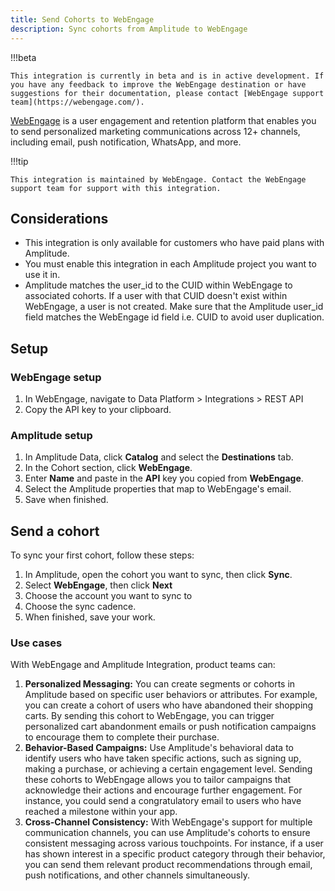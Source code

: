 ```yaml
---
title: Send Cohorts to WebEngage
description: Sync cohorts from Amplitude to WebEngage
---
```


!!!beta

    This integration is currently in beta and is in active development. If you have any feedback to improve the WebEngage destination or have suggestions for their documentation, please contact [WebEngage support team](https://webengage.com/). 

[WebEngage](https://webengage.com/) is a user engagement and retention platform that enables you to send personalized marketing communications across 12+ channels, including email, push notification, WhatsApp, and more.

!!!tip

    This integration is maintained by WebEngage. Contact the WebEngage support team for support with this integration.

## Considerations

- This integration is only available for customers who have paid plans with Amplitude.
- You must enable this integration in each Amplitude project you want to use it in.
- Amplitude matches the user_id to the CUID within WebEngage to associated cohorts. If a user with that CUID doesn't exist within WebEngage, a user is not created. Make sure that the Amplitude user_id field matches the WebEngage id field i.e. CUID to avoid user duplication.


## Setup

### WebEngage setup

1. In WebEngage, navigate to Data Platform > Integrations > REST API
2. Copy the API key to your clipboard.

### Amplitude setup

1. In Amplitude Data, click **Catalog** and select the **Destinations** tab.
2. In the Cohort section, click **WebEngage**.
3. Enter **Name** and paste in the **API** key you copied from **WebEngage**.
4. Select the Amplitude properties that map to WebEngage's email.
5. Save when finished.

## Send a cohort

To sync your first cohort, follow these steps:

1. In Amplitude, open the cohort you want to sync, then click **Sync**.
2. Select **WebEngage**, then click **Next**
3. Choose the account you want to sync to
4. Choose the sync cadence.
5. When finished, save your work.

### Use cases

With WebEngage and Amplitude Integration, product teams can:

1. **Personalized Messaging:** You can create segments or cohorts in Amplitude based on specific user behaviors or attributes. For example, you can create a cohort of users who have abandoned their shopping carts. By sending this cohort to WebEngage, you can trigger personalized cart abandonment emails or push notification campaigns to encourage them to complete their purchase.
2. **Behavior-Based Campaigns:** Use Amplitude's behavioral data to identify users who have taken specific actions, such as signing up, making a purchase, or achieving a certain engagement level. Sending these cohorts to WebEngage allows you to tailor campaigns that acknowledge their actions and encourage further engagement. For instance, you could send a congratulatory email to users who have reached a milestone within your app.
3. **Cross-Channel Consistency:** With WebEngage's support for multiple communication channels, you can use Amplitude's cohorts to ensure consistent messaging across various touchpoints. For instance, if a user has shown interest in a specific product category through their behavior, you can send them relevant product recommendations through email, push notifications, and other channels simultaneously.

